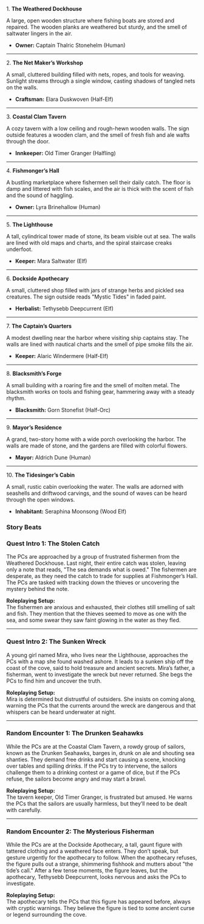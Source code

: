 1. **The Weathered Dockhouse**

A large, open wooden structure where fishing boats are stored and repaired. The wooden planks are weathered but sturdy, and the smell of saltwater lingers in the air.

- **Owner:** Captain Thalric Stonehelm (Human)

---

2. **The Net Maker’s Workshop**

A small, cluttered building filled with nets, ropes, and tools for weaving. Sunlight streams through a single window, casting shadows of tangled nets on the walls.

- **Craftsman:** Elara Duskwoven (Half-Elf)

---

3. **Coastal Clam Tavern**

A cozy tavern with a low ceiling and rough-hewn wooden walls. The sign outside features a wooden clam, and the smell of fresh fish and ale wafts through the door.

- **Innkeeper:** Old Timer Granger (Halfling)

---
 4. **Fishmonger’s Hall**

A bustling marketplace where fishermen sell their daily catch. The floor is damp and littered with fish scales, and the air is thick with the scent of fish and the sound of haggling.

- **Owner:** Lyra Brinehallow (Human)

---

5. **The Lighthouse**

A tall, cylindrical tower made of stone, its beam visible out at sea. The walls are lined with old maps and charts, and the spiral staircase creaks underfoot.

- **Keeper:** Mara Saltwater (Elf)

---

6. **Dockside Apothecary**

A small, cluttered shop filled with jars of strange herbs and pickled sea creatures. The sign outside reads "Mystic Tides" in faded paint.

- **Herbalist:** Tethysebb Deepcurrent (Elf)

---

7. **The Captain’s Quarters**

A modest dwelling near the harbor where visiting ship captains stay. The walls are lined with nautical charts and the smell of pipe smoke fills the air.

- **Keeper:** Alaric Windermere (Half-Elf)

---

8. **Blacksmith’s Forge**

A small building with a roaring fire and the smell of molten metal. The blacksmith works on tools and fishing gear, hammering away with a steady rhythm.

- **Blacksmith:** Gorn Stonefist (Half-Orc)

---

9. **Mayor’s Residence**

A grand, two-story home with a wide porch overlooking the harbor. The walls are made of stone, and the gardens are filled with colorful flowers.

- **Mayor:** Aldrich Dune (Human)

---

10. **The Tidesinger’s Cabin**

A small, rustic cabin overlooking the water. The walls are adorned with seashells and driftwood carvings, and the sound of waves can be heard through the open windows.

- **Inhabitant:** Seraphina Moonsong (Wood Elf)


### Story Beats
### Quest Intro 1: **The Stolen Catch**

The PCs are approached by a group of frustrated fishermen from the Weathered Dockhouse. Last night, their entire catch was stolen, leaving only a note that reads, "The sea demands what is owed." The fishermen are desperate, as they need the catch to trade for supplies at Fishmonger’s Hall. The PCs are tasked with tracking down the thieves or uncovering the mystery behind the note.

**Roleplaying Setup:**  
The fishermen are anxious and exhausted, their clothes still smelling of salt and fish. They mention that the thieves seemed to move as one with the sea, and some swear they saw faint glowing in the water as they fled.

---

### Quest Intro 2: **The Sunken Wreck**

A young girl named Mira, who lives near the Lighthouse, approaches the PCs with a map she found washed ashore. It leads to a sunken ship off the coast of the cove, said to hold treasure and ancient secrets. Mira’s father, a fisherman, went to investigate the wreck but never returned. She begs the PCs to find him and uncover the truth.

**Roleplaying Setup:**  
Mira is determined but distrustful of outsiders. She insists on coming along, warning the PCs that the currents around the wreck are dangerous and that whispers can be heard underwater at night.

---

### Random Encounter 1: **The Drunken Seahawks**

While the PCs are at the Coastal Clam Tavern, a rowdy group of sailors, known as the Drunken Seahawks, barges in, drunk on ale and shouting sea shanties. They demand free drinks and start causing a scene, knocking over tables and spilling drinks. If the PCs try to intervene, the sailors challenge them to a drinking contest or a game of dice, but if the PCs refuse, the sailors become angry and may start a brawl.

**Roleplaying Setup:**  
The tavern keeper, Old Timer Granger, is frustrated but amused. He warns the PCs that the sailors are usually harmless, but they’ll need to be dealt with carefully.

---

### Random Encounter 2: **The Mysterious Fisherman**

While the PCs are at the Dockside Apothecary, a tall, gaunt figure with tattered clothing and a weathered face enters. They don’t speak, but gesture urgently for the apothecary to follow. When the apothecary refuses, the figure pulls out a strange, shimmering fishhook and mutters about "the tide’s call." After a few tense moments, the figure leaves, but the apothecary, Tethysebb Deepcurrent, looks nervous and asks the PCs to investigate.

**Roleplaying Setup:**  
The apothecary tells the PCs that this figure has appeared before, always with cryptic warnings. They believe the figure is tied to some ancient curse or legend surrounding the cove.

